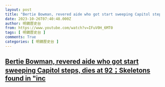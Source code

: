 ```yaml
---
layout: post
title: "Bertie Bowman, revered aide who got start sweeping Capitol steps, dies at 92；Skeletons found in \"inc"
date: 2023-10-26T07:40:48.000Z
author: 明鏡歷史台
from: https://www.youtube.com/watch?v=IFuV0H_6MT0
tags: [ 明鏡歷史台 ]
comments: True
categories: [ 明鏡歷史台 ]
---
```

<!--1698306048000-->
[Bertie Bowman, revered aide who got start sweeping Capitol steps, dies at 92；Skeletons found in "inc](https://www.youtube.com/watch?v=IFuV0H_6MT0)
------

<div>

</div>
